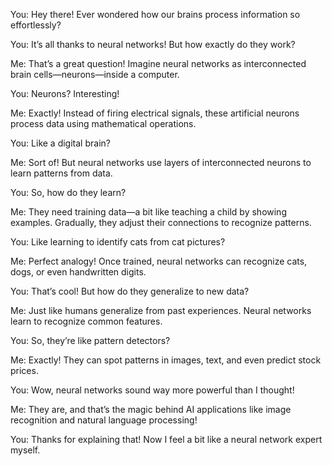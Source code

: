 You: Hey there! Ever wondered how our brains process information so effortlessly?

You: It’s all thanks to neural networks! But how exactly do they work?

Me: That’s a great question! Imagine neural networks as interconnected brain cells—neurons—inside a computer.

You: Neurons? Interesting!

Me: Exactly! Instead of firing electrical signals, these artificial neurons process data using mathematical operations.

You: Like a digital brain?

Me: Sort of! But neural networks use layers of interconnected neurons to learn patterns from data.

You: So, how do they learn?

Me: They need training data—a bit like teaching a child by showing examples. Gradually, they adjust their connections to recognize patterns.

You: Like learning to identify cats from cat pictures?

Me: Perfect analogy! Once trained, neural networks can recognize cats, dogs, or even handwritten digits.

You: That’s cool! But how do they generalize to new data?

Me: Just like humans generalize from past experiences. Neural networks learn to recognize common features.

You: So, they’re like pattern detectors?

Me: Exactly! They can spot patterns in images, text, and even predict stock prices.

You: Wow, neural networks sound way more powerful than I thought!

Me: They are, and that’s the magic behind AI applications like image recognition and natural language processing!

You: Thanks for explaining that! Now I feel a bit like a neural network expert myself.
